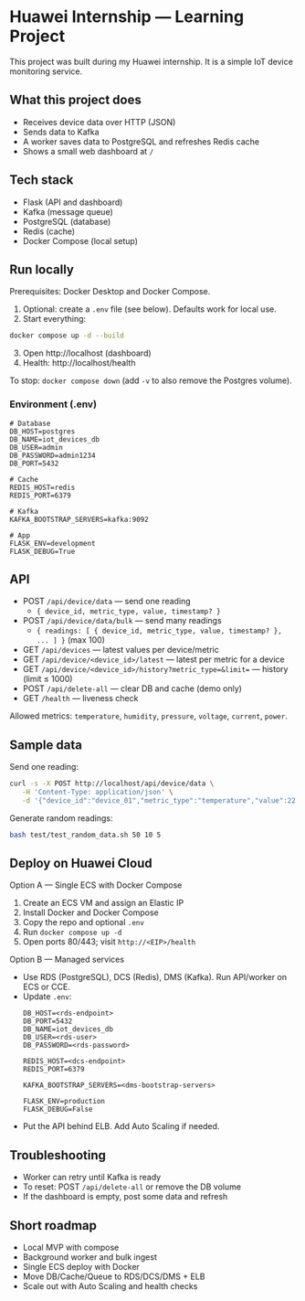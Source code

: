 # Huawei Internship — Learning Project

This project was built during my Huawei internship. It is a simple IoT device monitoring service.

## What this project does
- Receives device data over HTTP (JSON)
- Sends data to Kafka
- A worker saves data to PostgreSQL and refreshes Redis cache
- Shows a small web dashboard at `/`

## Tech stack
- Flask (API and dashboard)
- Kafka (message queue)
- PostgreSQL (database)
- Redis (cache)
- Docker Compose (local setup)

## Run locally
Prerequisites: Docker Desktop and Docker Compose.

1) Optional: create a `.env` file (see below). Defaults work for local use.
2) Start everything:
```bash
docker compose up -d --build
```
3) Open http://localhost (dashboard)
4) Health: http://localhost/health

To stop: `docker compose down` (add `-v` to also remove the Postgres volume).

### Environment (.env)
```
# Database
DB_HOST=postgres
DB_NAME=iot_devices_db
DB_USER=admin
DB_PASSWORD=admin1234
DB_PORT=5432

# Cache
REDIS_HOST=redis
REDIS_PORT=6379

# Kafka
KAFKA_BOOTSTRAP_SERVERS=kafka:9092

# App
FLASK_ENV=development
FLASK_DEBUG=True
```

## API
- POST `/api/device/data` — send one reading
   - `{ device_id, metric_type, value, timestamp? }`
- POST `/api/device/data/bulk` — send many readings
   - `{ readings: [ { device_id, metric_type, value, timestamp? }, ... ] }` (max 100)
- GET `/api/devices` — latest values per device/metric
- GET `/api/device/<device_id>/latest` — latest per metric for a device
- GET `/api/device/<device_id>/history?metric_type=&limit=` — history (limit ≤ 1000)
- POST `/api/delete-all` — clear DB and cache (demo only)
- GET `/health` — liveness check

Allowed metrics: `temperature`, `humidity`, `pressure`, `voltage`, `current`, `power`.

## Sample data
Send one reading:
```bash
curl -s -X POST http://localhost/api/device/data \
   -H 'Content-Type: application/json' \
   -d '{"device_id":"device_01","metric_type":"temperature","value":22.5}'
```

Generate random readings:
```bash
bash test/test_random_data.sh 50 10 5
```

## Deploy on Huawei Cloud
Option A — Single ECS with Docker Compose
1) Create an ECS VM and assign an Elastic IP
2) Install Docker and Docker Compose
3) Copy the repo and optional `.env`
4) Run `docker compose up -d`
5) Open ports 80/443; visit `http://<EIP>/health`

Option B — Managed services
- Use RDS (PostgreSQL), DCS (Redis), DMS (Kafka). Run API/worker on ECS or CCE.
- Update `.env`:
   ```
   DB_HOST=<rds-endpoint>
   DB_PORT=5432
   DB_NAME=iot_devices_db
   DB_USER=<rds-user>
   DB_PASSWORD=<rds-password>

   REDIS_HOST=<dcs-endpoint>
   REDIS_PORT=6379

   KAFKA_BOOTSTRAP_SERVERS=<dms-bootstrap-servers>

   FLASK_ENV=production
   FLASK_DEBUG=False
   ```
- Put the API behind ELB. Add Auto Scaling if needed.

## Troubleshooting
- Worker can retry until Kafka is ready
- To reset: POST `/api/delete-all` or remove the DB volume
- If the dashboard is empty, post some data and refresh

## Short roadmap
- Local MVP with compose
- Background worker and bulk ingest
- Single ECS deploy with Docker
- Move DB/Cache/Queue to RDS/DCS/DMS + ELB
- Scale out with Auto Scaling and health checks
